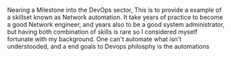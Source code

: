 Nearing a Milestone into the DevOps sector, This is to provide a example of a skillset known as Network automation. It take years of practice to become a good Network engineer, and years also to be a good system administrator, but having both combination of skills is rare so I considered myself fortunate with my background. One can't automate what isn't understooded, and a end goals to Devops philosphy is the automations 
